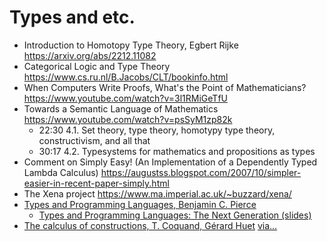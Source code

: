 # Types and etc.

- Introduction to Homotopy Type Theory, Egbert Rijke https://arxiv.org/abs/2212.11082
- Categorical Logic and Type Theory https://www.cs.ru.nl/B.Jacobs/CLT/bookinfo.html
- When Computers Write Proofs, What's the Point of Mathematicians? https://www.youtube.com/watch?v=3l1RMiGeTfU
- Towards a Semantic Language of Mathematics https://www.youtube.com/watch?v=psSyM1zp82k
  - 22:30 4.1. Set theory, type theory, homotypy type theory, constructivism, and all that
  - 30:17 4.2. Typesystems for mathematics and propositions as types
- Comment on Simply Easy! (An Implementation of a Dependently Typed Lambda Calculus)  https://augustss.blogspot.com/2007/10/simpler-easier-in-recent-paper-simply.html
- The Xena project https://www.ma.imperial.ac.uk/~buzzard/xena/
- [Types and Programming Languages, Benjamin C. Pierce](https://www.amazon.com.br/Types-Programming-Languages-Benjamin-Pierce/dp/0262162091/)
  - [Types and Programming Languages: The Next Generation (slides)](https://d1wqtxts1xzle7.cloudfront.net/42906352/tng-lics2003-slides-libre.pdf?1456077802=&response-content-disposition=inline%3B+filename%3DTypes_and_Programming_Languages_The_Next.pdf&Expires=1698698309&Signature=AGUDpeUYl6TEXAt-Hb~q1AzGfHEw1a3VerPD3Vg8znr9qVVl2Y9UY0umeQtQ78COx0nZ1NfIcVL6pp1i3mi9eYj366nKXWLcwnj4Us4SR2zaLhff0XKnXuMLQIq1fJIbfTWOohg4V8ABc37JO8czajqcRSJldSD9pBTu9TO4m9ljcmStGe2xnXk6LQprvvW5iAjpQdTo8gd26qMd0vCOolX5IBsff8srphLfgKJLBnfGlLtEfR4k8pO6h-u~yo5twbo7fDcinsGa~G23dg8P57eg-HdsSCX3HFZf26rWR6FVNYDioufT9guFIwtL~XvM8QZNu2uhJA7Gw9OIXu0crQ__&Key-Pair-Id=APKAJLOHF5GGSLRBV4ZA)
 - [The calculus of constructions, T. Coquand, Gérard Huet](https://inria.hal.science/inria-00076024/document)  [via...](https://twitter.com/andreiformiga/status/1719064507786600618)
